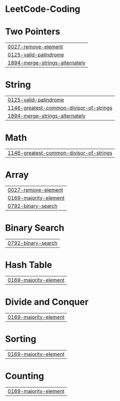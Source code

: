 # LeetCode-Coding


# Two Pointers
|  |
| ------- |
| [0027-remove-element](https://github.com/Anou26/LeetCode-Coding/tree/master/0027-remove-element) |
| [0125-valid-palindrome](https://github.com/Anou26/LeetCode-Coding/tree/master/0125-valid-palindrome) |
| [1894-merge-strings-alternately](https://github.com/Anou26/LeetCode-Coding/tree/master/1894-merge-strings-alternately) |
# String
|  |
| ------- |
| [0125-valid-palindrome](https://github.com/Anou26/LeetCode-Coding/tree/master/0125-valid-palindrome) |
| [1146-greatest-common-divisor-of-strings](https://github.com/Anou26/LeetCode-Coding/tree/master/1146-greatest-common-divisor-of-strings) |
| [1894-merge-strings-alternately](https://github.com/Anou26/LeetCode-Coding/tree/master/1894-merge-strings-alternately) |
# Math
|  |
| ------- |
| [1146-greatest-common-divisor-of-strings](https://github.com/Anou26/LeetCode-Coding/tree/master/1146-greatest-common-divisor-of-strings) |
# Array
|  |
| ------- |
| [0027-remove-element](https://github.com/Anou26/LeetCode-Coding/tree/master/0027-remove-element) |
| [0169-majority-element](https://github.com/Anou26/LeetCode-Coding/tree/master/0169-majority-element) |
| [0792-binary-search](https://github.com/Anou26/LeetCode-Coding/tree/master/0792-binary-search) |
# Binary Search
|  |
| ------- |
| [0792-binary-search](https://github.com/Anou26/LeetCode-Coding/tree/master/0792-binary-search) |
# Hash Table
|  |
| ------- |
| [0169-majority-element](https://github.com/Anou26/LeetCode-Coding/tree/master/0169-majority-element) |
# Divide and Conquer
|  |
| ------- |
| [0169-majority-element](https://github.com/Anou26/LeetCode-Coding/tree/master/0169-majority-element) |
# Sorting
|  |
| ------- |
| [0169-majority-element](https://github.com/Anou26/LeetCode-Coding/tree/master/0169-majority-element) |
# Counting
|  |
| ------- |
| [0169-majority-element](https://github.com/Anou26/LeetCode-Coding/tree/master/0169-majority-element) |